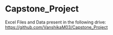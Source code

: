 # Capstone_Project

Excel Files and Data present in the following drive:
https://github.com/VanshikaM03/Capstone_Project
